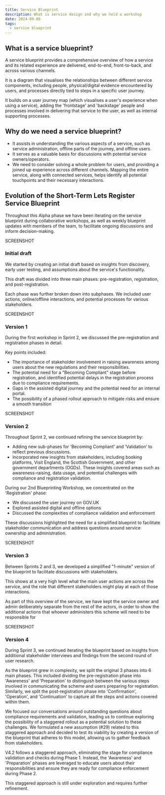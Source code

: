 ```yaml
---
title: Service Blueprint
description: What is service design and why we held a workshop
date: 2024-09-06
tags:
  - service blueprint
---
```


## What is a service blueprint?

A service blueprint provides a comprehensive overview of how a service and its related experience are delivered, end-to-end, front-to-back, and across various channels.

It is a diagram that visualises the relationships between different service components, including people, physical/digital evidence encountered by users, and processes directly tied to steps in a specific user journey.

It builds on a user journey map (which visualises a user's experience when using a service), adding the 'frontstage' and 'backstage' people and processes involved in delivering that service to the user, as well as internal supporting processes.

## Why do we need a service blueprint?

- It assists in understanding the various aspects of a service, such as service administration, offline parts of the journey, and offline users.
- It serves as a valuable basis for discussions with potential service owners/operators.
- We need to consider solving a whole problem for users, and providing a joined up experience across different channels. Mapping the entire service, along with connected services, helps identify all potential touchpoints and their necessary interactions.

## Evolution of the Short-Term Lets Register Service Blueprint

Throughout this Alpha phase we have been iterating on the service blueprint during collaborative workshops, as well as weekly blueprint updates with members of the team, to facilitate ongoing discussions and inform decision-making.

SCREENSHOT

### Initial draft

We started by creating an initial draft based on insights from discovery, early user testing, and assumptions about the service's functionality.

This draft was divided into three main phases: pre-registration, registration, and post-registration.

Each phase was further broken down into subphases. We included user actions, online/offline interactions, and potential processes for various stakeholders.

SCREENSHOT

### Version 1

During the first workshop in Sprint 2, we discussed the pre-registration and registration phases in detail.

Key points included:

- The importance of stakeholder involvement in raising awareness among users about the new regulations and their responsibilities.
- The potential need for a "Becoming Compliant" stage before registration, and identified potential delays in the registration process due to compliance requirements.
- Gaps in the assisted digital journey and the potential need for an internal portal.
- The possibility of a phased rollout approach to mitigate risks and ensure a smooth transition

SCREENSHOT

### Version 2

Throughout Sprint 2, we continued refining the service blueprint by:

- Adding new sub-phases for 'Becoming Compliant' and ‘Validation’ to reflect previous discussions.
- Incorporated new insights from stakeholders, including booking platforms, Visit England, the Scottish Government, and other government departments (OGDs). These insights covered areas such as awareness-raising, data usage, and potential challenges with compliance and registration validation.

During our 2nd Blueprinting Workshop, we concentrated on the 'Registration' phase:

- We discussed the user journey on GOV.UK
- Explored assisted digital and offline options
- Discussed the complexities of compliance validation and enforcement

These discussions highlighted the need for a simplified blueprint to facilitate stakeholder communication and address questions around service ownership and administration.

SCREENSHOT

### Version 3

Between Sprints 2 and 3, we developed a simplified "1-minute" version of the blueprint to facilitate discussions with stakeholders.

This shows at a very high level what the main user actions are across the service, and the role that different stakeholders might play at each of those interactions.

As part of this overview of the service, we have kept the service owner and admin deliberately separate from the rest of the actors, in order to show the additional actions that whoever administers this scheme will need to be responsible for

SCREENSHOT

### Version 4

During Sprint 3, we continued iterating the blueprint based on insights from additional stakeholder interviews and findings from the second round of user research.

As the blueprint grew in complexity, we split the original 3 phases into 6 main phases. This included dividing the pre-registration phase into 'Awareness' and 'Preparation' to distinguish between the various steps involved in communicating the scheme and users preparing for registration. Similarly, we split the post-registration phase into 'Confirmation', 'Operation', and 'Continuation' to capture all the steps and actions covered within them.

We focused our conversations around outstanding questions about compliance requirements and validation, leading us to continue exploring the possibility of a staggered rollout as a potential solution to these challenges. We formulated a new assumption (#29) related to this staggered approach and decided to test its viability by creating a version of the blueprint that adheres to this model, allowing us to gather feedback from stakeholders.

V4.2 follows a staggered approach, eliminating the stage for compliance validation and checks during Phase 1. Instead, the 'Awareness' and 'Preparation' phases are leveraged to educate users about their responsibilities and ensure they are ready for compliance enforcement during Phase 2.

This staggered approach is still under exploration and requires further refinement.
